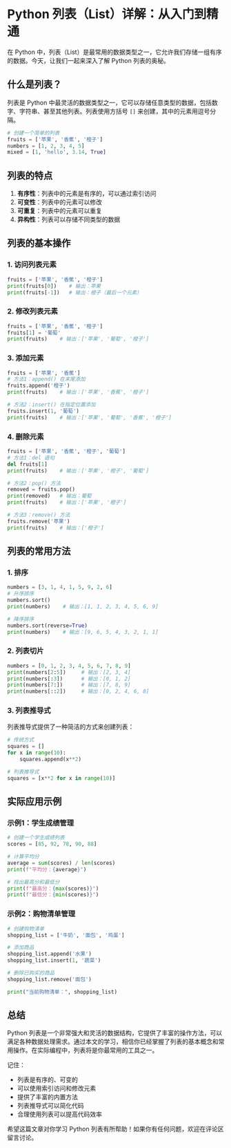 # Python 列表（List）详解：从入门到精通

在 Python 中，列表（List）是最常用的数据类型之一，它允许我们存储一组有序的数据。今天，让我们一起来深入了解 Python 列表的奥秘。

## 什么是列表？

列表是 Python 中最灵活的数据类型之一，它可以存储任意类型的数据，包括数字、字符串、甚至其他列表。列表使用方括号 `[]` 来创建，其中的元素用逗号分隔。

```python
# 创建一个简单的列表
fruits = ['苹果', '香蕉', '橙子']
numbers = [1, 2, 3, 4, 5]
mixed = [1, 'hello', 3.14, True]
```

## 列表的特点

1. **有序性**：列表中的元素是有序的，可以通过索引访问
2. **可变性**：列表中的元素可以修改
3. **可重复**：列表中的元素可以重复
4. **异构性**：列表可以存储不同类型的数据

## 列表的基本操作

### 1. 访问列表元素

```python
fruits = ['苹果', '香蕉', '橙子']
print(fruits[0])    # 输出：苹果
print(fruits[-1])   # 输出：橙子（最后一个元素）
```

### 2. 修改列表元素

```python
fruits = ['苹果', '香蕉', '橙子']
fruits[1] = '葡萄'
print(fruits)    # 输出：['苹果', '葡萄', '橙子']
```

### 3. 添加元素

```python
fruits = ['苹果', '香蕉']
# 方法1：append() 在末尾添加
fruits.append('橙子')
print(fruits)    # 输出：['苹果', '香蕉', '橙子']

# 方法2：insert() 在指定位置添加
fruits.insert(1, '葡萄')
print(fruits)    # 输出：['苹果', '葡萄', '香蕉', '橙子']
```

### 4. 删除元素

```python
fruits = ['苹果', '香蕉', '橙子', '葡萄']
# 方法1：del 语句
del fruits[1]
print(fruits)    # 输出：['苹果', '橙子', '葡萄']

# 方法2：pop() 方法
removed = fruits.pop()
print(removed)   # 输出：葡萄
print(fruits)    # 输出：['苹果', '橙子']

# 方法3：remove() 方法
fruits.remove('苹果')
print(fruits)    # 输出：['橙子']
```

## 列表的常用方法

### 1. 排序

```python
numbers = [3, 1, 4, 1, 5, 9, 2, 6]
# 升序排序
numbers.sort()
print(numbers)    # 输出：[1, 1, 2, 3, 4, 5, 6, 9]

# 降序排序
numbers.sort(reverse=True)
print(numbers)    # 输出：[9, 6, 5, 4, 3, 2, 1, 1]
```

### 2. 列表切片

```python
numbers = [0, 1, 2, 3, 4, 5, 6, 7, 8, 9]
print(numbers[2:5])     # 输出：[2, 3, 4]
print(numbers[:3])      # 输出：[0, 1, 2]
print(numbers[7:])      # 输出：[7, 8, 9]
print(numbers[::2])     # 输出：[0, 2, 4, 6, 8]
```

### 3. 列表推导式

列表推导式提供了一种简洁的方式来创建列表：

```python
# 传统方式
squares = []
for x in range(10):
    squares.append(x**2)

# 列表推导式
squares = [x**2 for x in range(10)]
```

## 实际应用示例

### 示例1：学生成绩管理

```python
# 创建一个学生成绩列表
scores = [85, 92, 78, 90, 88]

# 计算平均分
average = sum(scores) / len(scores)
print(f"平均分：{average}")

# 找出最高分和最低分
print(f"最高分：{max(scores)}")
print(f"最低分：{min(scores)}")
```

### 示例2：购物清单管理

```python
# 创建购物清单
shopping_list = ['牛奶', '面包', '鸡蛋']

# 添加商品
shopping_list.append('水果')
shopping_list.insert(1, '蔬菜')

# 删除已购买的商品
shopping_list.remove('面包')

print("当前购物清单：", shopping_list)
```

## 总结

Python 列表是一个非常强大和灵活的数据结构，它提供了丰富的操作方法，可以满足各种数据处理需求。通过本文的学习，相信你已经掌握了列表的基本概念和常用操作。在实际编程中，列表将是你最常用的工具之一。

记住：
- 列表是有序的、可变的
- 可以使用索引访问和修改元素
- 提供了丰富的内置方法
- 列表推导式可以简化代码
- 合理使用列表可以提高代码效率

希望这篇文章对你学习 Python 列表有所帮助！如果你有任何问题，欢迎在评论区留言讨论。